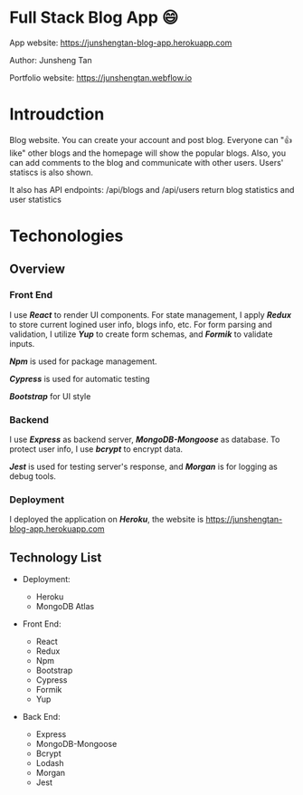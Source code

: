 # Full Stack Blog App 😄

App website: https://junshengtan-blog-app.herokuapp.com

Author: Junsheng Tan

Portfolio website: https://junshengtan.webflow.io

# Introudction

Blog website. You can create your account and post blog. Everyone can "👍 like" other blogs and the homepage will show the popular blogs. Also, you can add comments to the blog and communicate with other users. Users' statiscs is also shown.

It also has API endpoints: /api/blogs and /api/users return blog statistics and user statistics

# Techonologies

## Overview

### Front End

I use ***React*** to render UI components. For state management, I apply ***Redux*** to store current logined user info, blogs info, etc. For form parsing and validation, I utilize ***Yup*** to create form schemas, and ***Formik*** to validate inputs.

***Npm*** is used for package management.

***Cypress*** is used for automatic testing

***Bootstrap*** for UI style

### Backend

I use ***Express*** as backend server, ***MongoDB-Mongoose*** as database. To protect user info, I use ***bcrypt*** to encrypt data. 

***Jest*** is used for testing server's response, and ***Morgan*** is for logging as debug tools.

### Deployment

I deployed the application on ***Heroku***, the website is https://junshengtan-blog-app.herokuapp.com

## Technology List

* Deployment: 
  + Heroku
  + MongoDB Atlas

* Front End:
  + React
  + Redux
  + Npm
  + Bootstrap
  + Cypress
  + Formik
  + Yup

* Back End:
  + Express
  + MongoDB-Mongoose
  + Bcrypt
  + Lodash
  + Morgan
  + Jest
